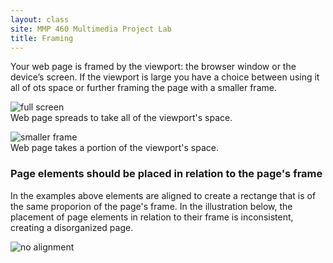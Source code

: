 ```yaml
---
layout: class
site: MMP 460 Multimedia Project Lab
title: Framing
---
```


Your web page is framed by the viewport: the browser window or the device’s screen. If the viewport is large you have a choice between using it all of ots space or further framing the page with a smaller frame.

![full screen]({{site.url}}/mmp460/assets/full-screen.gif)<br>
Web page spreads to take all of the viewport's space.

![smaller frame]({{site.url}}/mmp460/assets/small-frame.gif)<br>
Web page takes a portion of the viewport's space.



### Page elements should be placed in relation to the page's frame

In the examples above elements are aligned to create a rectange that is of the same proporion of the page's frame. In the illustration below, the placement of page elements in relation to their frame is inconsistent, creating a disorganized page.

![no alignment]({{site.url}}/mmp460/assets/no-alignment.gif)
